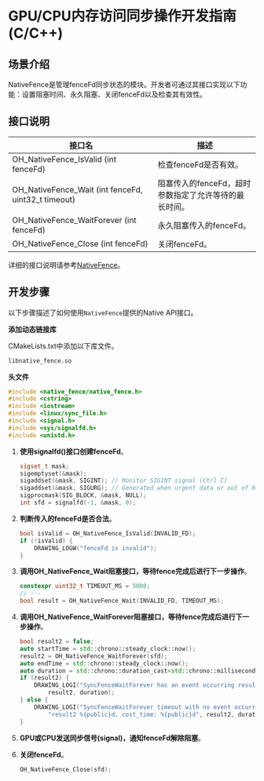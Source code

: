 # GPU/CPU内存访问同步操作开发指南 (C/C++)
<!--Kit: ArkGraphics 2D-->
<!--Subsystem: Graphics-->
<!--Owner: @Felix-fangyang; @BruceXu; @dingpy-->
<!--Designer: @conan13234-->
<!--Tester: @nobuggers-->
<!--Adviser: @ge-yafang-->
## 场景介绍

NativeFence是管理fenceFd同步状态的模块。开发者可通过其接口实现以下功能：设置阻塞时间、永久阻塞、关闭fenceFd以及检查其有效性。

## 接口说明

| 接口名 | 描述 |
| -------- | -------- |
| OH_NativeFence_IsValid (int fenceFd) | 检查fenceFd是否有效。 |
| OH_NativeFence_Wait (int fenceFd, uint32_t timeout) | 阻塞传入的fenceFd，超时参数指定了允许等待的最长时间。 |
| OH_NativeFence_WaitForever (int fenceFd) | 永久阻塞传入的fenceFd。 |
| OH_NativeFence_Close (int fenceFd) | 关闭fenceFd。 |

详细的接口说明请参考[NativeFence](../reference/apis-arkgraphics2d/capi-nativefence.md)。

## 开发步骤

以下步骤描述了如何使用`NativeFence`提供的Native API接口。

**添加动态链接库**

CMakeLists.txt中添加以下库文件。
```txt
libnative_fence.so
```

**头文件**
```c++
#include <native_fence/native_fence.h>
#include <cstring>
#include <iostream>
#include <linux/sync_file.h>
#include <signal.h>
#include <sys/signalfd.h>
#include <unistd.h>
```
1. **使用signalfd()接口创建fenceFd**。
    <!-- @[create_fencefd](https://gitcode.com/openharmony/applications_app_samples/blob/master/code/DocsSample/graphic/NdkNativeFence/entry/src/main/cpp/napi_init.cpp) -->

    ``` C++
    sigset_t mask;
    sigemptyset(&mask);
    sigaddset(&mask, SIGINT); // Monitor SIGINT signal (Ctrl C)
    sigaddset(&mask, SIGURG); // Generated when urgent data or out of band data arrives at the socket
    sigprocmask(SIG_BLOCK, &mask, NULL);
    int sfd = signalfd(-1, &mask, 0);
    ```

2. **判断传入的fenceFd是否合法**。
    <!-- @[check_fence_invalid](https://gitcode.com/openharmony/applications_app_samples/blob/master/code/DocsSample/graphic/NdkNativeFence/entry/src/main/cpp/napi_init.cpp) -->

    ``` C++
    bool isValid = OH_NativeFence_IsValid(INVALID_FD);
    if (!isValid) {
        DRAWING_LOGW("fenceFd is invalid");
    }
    ```

3. **调用OH_NativeFence_Wait阻塞接口，等待fence完成后进行下一步操作**。
    <!-- @[wait_fence](https://gitcode.com/openharmony/applications_app_samples/blob/master/code/DocsSample/graphic/NdkNativeFence/entry/src/main/cpp/napi_init.cpp) -->

    ``` C++
    constexpr uint32_t TIMEOUT_MS = 5000;
    // ···
    bool result = OH_NativeFence_Wait(INVALID_FD, TIMEOUT_MS);
    ```

4. **调用OH_NativeFence_WaitForever阻塞接口，等待fence完成后进行下一步操作**。
    <!-- @[wait_fence_forever](https://gitcode.com/openharmony/applications_app_samples/blob/master/code/DocsSample/graphic/NdkNativeFence/entry/src/main/cpp/napi_init.cpp) -->

    ``` C++
    bool result2 = false;
    auto startTime = std::chrono::steady_clock::now();
    result2 = OH_NativeFence_WaitForever(sfd);
    auto endTime = std::chrono::steady_clock::now();
    auto duration = std::chrono::duration_cast<std::chrono::milliseconds>(endTime - startTime).count();
    if (result2) {
        DRAWING_LOGI("SyncFenceWaitForever has an event occurring result2 %{public}d, cost_time: %{public}d",
            result2, duration);
    } else {
        DRAWING_LOGI("SyncFenceWaitForever timeout with no event occurrence"
            "result2 %{public}d, cost_time: %{public}d", result2, duration);
    }
    ```

5. **GPU或CPU发送同步信号(signal)，通知fenceFd解除阻塞**。

6. **关闭fenceFd**。
    <!-- @[close_fence](https://gitcode.com/openharmony/applications_app_samples/blob/master/code/DocsSample/graphic/NdkNativeFence/entry/src/main/cpp/napi_init.cpp) -->

    ``` C++
    OH_NativeFence_Close(sfd);
    ```
